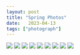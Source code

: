 ```yaml
---
layout: post
title: "Spring Photos"
date:   2023-04-13
tags: ["photograph"]
---
```


<img src="/assets/images/posts/2023-04-monthly-photos/08.JPG" />

<img src="/assets/images/posts/2023-04-monthly-photos/01.JPG" />

<img src="/assets/images/posts/2023-04-monthly-photos/02.JPG" />

<img src="/assets/images/posts/2023-04-monthly-photos/03.JPG" />

<img src="/assets/images/posts/2023-04-monthly-photos/04.JPG" />

<img src="/assets/images/posts/2023-04-monthly-photos/05.JPG" />

<img src="/assets/images/posts/2023-04-monthly-photos/07.JPG" />

<img src="/assets/images/posts/2023-04-monthly-photos/09.JPG" />

<img src="/assets/images/posts/2023-04-monthly-photos/06.JPG" />
